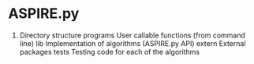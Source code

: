 # ASPIRE.py

1. Directory structure
programs   User callable functions (from command line)
lib 	   Implementation of algorithms (ASPIRE.py API)
extern	   External packages
tests 	   Testing code for each of the algorithms

